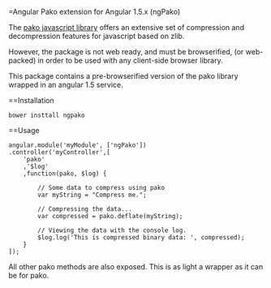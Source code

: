 =Angular Pako extension for Angular 1.5.x (ngPako)

The [pako javascript library](https://github.com/nodeca/pako) offers an extensive set of compression and decompression features for javascript based on zlib.

However, the package is not web ready, and must be browserified, (or web-packed) in order to be used with any client-side browser library.

This package contains a pre-browserified version of the pako library wrapped in an angular 1.5 service.

==Installation
```
bower insttall ngpako
```

==Usage
```
angular.module('myModule', ['ngPako'])
.controller('myController',[
    'pako'
    ,'$log'
    ,function(pako, $log) {

        // Some data to compress using pako
        var myString = "Compress me.";

        // Compressing the data...
        var compressed = pako.deflate(myString);

        // Viewing the data with the console log.
        $log.log('This is compressed binary data: ', compressed);
    }
]);
```

All other pako methods are also exposed. This is as light a wrapper as it can be for pako.
